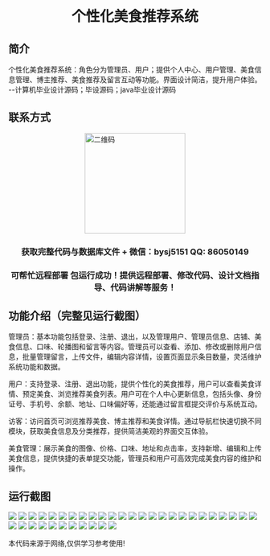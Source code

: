 <p><h1 align="center">个性化美食推荐系统</h1></p>

## 简介
个性化美食推荐系统：角色分为管理员、用户；提供个人中心、用户管理、美食信息管理、博主推荐、美食推荐及留言互动等功能。界面设计简洁，提升用户体验。    --计算机毕业设计源码；毕设源码；java毕业设计源码


## 联系方式
<img src="https://bs-1329754181.cos.ap-shanghai.myqcloud.com/wx.jpg" alt="二维码" style="display: block; margin: 0 auto;" width="200px">
<p><h3 align="center">获取完整代码与数据库文件 + 微信：bysj5151 QQ: 86050149</h3></p>
<p><h3 align="center">可帮忙远程部署 包运行成功！提供远程部署、修改代码、设计文档指导、代码讲解等服务！</h3></p>

## 功能介绍（完整见运行截图）
管理员：基本功能包括登录、注册、退出，以及管理用户、管理员信息、店铺、美食信息、口味、轮播图和留言等内容。管理员可以查看、添加、修改或删除用户信息，批量管理留言，上传文件，编辑内容详情，设置页面显示条目数量，灵活维护系统功能和数据。

用户：支持登录、注册、退出功能，提供个性化的美食推荐，用户可以查看美食详情、预定美食、浏览推荐美食列表。用户可在个人中心更新信息，包括头像、身份证号、手机号、余额、地址、口味偏好等，还能通过留言框提交评价与系统互动。

访客：访问首页可浏览推荐美食、博主推荐和美食详情。通过导航栏快速切换不同模块，获取美食信息及分类推荐，提供简洁美观的界面交互体验。

美食管理：展示美食的图像、价格、口味、地址和点击率，支持新增、编辑和上传美食信息，提供快捷的表单提交功能，管理员和用户可高效完成美食内容的维护和操作。


## 运行截图
![](https://bs-1329754181.cos.ap-shanghai.myqcloud.com/ssm/PersonalizedFoodRecommendationSystem/img/001.jpg)
![](https://bs-1329754181.cos.ap-shanghai.myqcloud.com/ssm/PersonalizedFoodRecommendationSystem/img/002.jpg)
![](https://bs-1329754181.cos.ap-shanghai.myqcloud.com/ssm/PersonalizedFoodRecommendationSystem/img/003.jpg)
![](https://bs-1329754181.cos.ap-shanghai.myqcloud.com/ssm/PersonalizedFoodRecommendationSystem/img/004.jpg)
![](https://bs-1329754181.cos.ap-shanghai.myqcloud.com/ssm/PersonalizedFoodRecommendationSystem/img/005.jpg)
![](https://bs-1329754181.cos.ap-shanghai.myqcloud.com/ssm/PersonalizedFoodRecommendationSystem/img/006.jpg)
![](https://bs-1329754181.cos.ap-shanghai.myqcloud.com/ssm/PersonalizedFoodRecommendationSystem/img/007.jpg)
![](https://bs-1329754181.cos.ap-shanghai.myqcloud.com/ssm/PersonalizedFoodRecommendationSystem/img/008.jpg)
![](https://bs-1329754181.cos.ap-shanghai.myqcloud.com/ssm/PersonalizedFoodRecommendationSystem/img/009.jpg)
![](https://bs-1329754181.cos.ap-shanghai.myqcloud.com/ssm/PersonalizedFoodRecommendationSystem/img/010.jpg)
![](https://bs-1329754181.cos.ap-shanghai.myqcloud.com/ssm/PersonalizedFoodRecommendationSystem/img/011.jpg)
![](https://bs-1329754181.cos.ap-shanghai.myqcloud.com/ssm/PersonalizedFoodRecommendationSystem/img/012.jpg)
![](https://bs-1329754181.cos.ap-shanghai.myqcloud.com/ssm/PersonalizedFoodRecommendationSystem/img/013.jpg)
![](https://bs-1329754181.cos.ap-shanghai.myqcloud.com/ssm/PersonalizedFoodRecommendationSystem/img/014.jpg)
![](https://bs-1329754181.cos.ap-shanghai.myqcloud.com/ssm/PersonalizedFoodRecommendationSystem/img/015.jpg)
![](https://bs-1329754181.cos.ap-shanghai.myqcloud.com/ssm/PersonalizedFoodRecommendationSystem/img/016.jpg)
![](https://bs-1329754181.cos.ap-shanghai.myqcloud.com/ssm/PersonalizedFoodRecommendationSystem/img/017.jpg)
![](https://bs-1329754181.cos.ap-shanghai.myqcloud.com/ssm/PersonalizedFoodRecommendationSystem/img/018.jpg)
![](https://bs-1329754181.cos.ap-shanghai.myqcloud.com/ssm/PersonalizedFoodRecommendationSystem/img/019.jpg)
![](https://bs-1329754181.cos.ap-shanghai.myqcloud.com/ssm/PersonalizedFoodRecommendationSystem/img/020.jpg)
![](https://bs-1329754181.cos.ap-shanghai.myqcloud.com/ssm/PersonalizedFoodRecommendationSystem/img/021.jpg)
![](https://bs-1329754181.cos.ap-shanghai.myqcloud.com/ssm/PersonalizedFoodRecommendationSystem/img/022.jpg)
![](https://bs-1329754181.cos.ap-shanghai.myqcloud.com/ssm/PersonalizedFoodRecommendationSystem/img/023.jpg)
![](https://bs-1329754181.cos.ap-shanghai.myqcloud.com/ssm/PersonalizedFoodRecommendationSystem/img/024.jpg)
![](https://bs-1329754181.cos.ap-shanghai.myqcloud.com/ssm/PersonalizedFoodRecommendationSystem/img/025.jpg)
![](https://bs-1329754181.cos.ap-shanghai.myqcloud.com/ssm/PersonalizedFoodRecommendationSystem/img/026.jpg)
![](https://bs-1329754181.cos.ap-shanghai.myqcloud.com/ssm/PersonalizedFoodRecommendationSystem/img/027.jpg)
![](https://bs-1329754181.cos.ap-shanghai.myqcloud.com/ssm/PersonalizedFoodRecommendationSystem/img/028.jpg)
![](https://bs-1329754181.cos.ap-shanghai.myqcloud.com/ssm/PersonalizedFoodRecommendationSystem/img/029.jpg)
![](https://bs-1329754181.cos.ap-shanghai.myqcloud.com/ssm/PersonalizedFoodRecommendationSystem/img/030.jpg)
![](https://bs-1329754181.cos.ap-shanghai.myqcloud.com/ssm/PersonalizedFoodRecommendationSystem/img/031.jpg)
![](https://bs-1329754181.cos.ap-shanghai.myqcloud.com/ssm/PersonalizedFoodRecommendationSystem/img/032.jpg)
![](https://bs-1329754181.cos.ap-shanghai.myqcloud.com/ssm/PersonalizedFoodRecommendationSystem/img/033.jpg)
![](https://bs-1329754181.cos.ap-shanghai.myqcloud.com/ssm/PersonalizedFoodRecommendationSystem/img/034.jpg)
![](https://bs-1329754181.cos.ap-shanghai.myqcloud.com/ssm/PersonalizedFoodRecommendationSystem/img/035.jpg)
![](https://bs-1329754181.cos.ap-shanghai.myqcloud.com/ssm/PersonalizedFoodRecommendationSystem/img/036.jpg)

<p>本代码来源于网络,仅供学习参考使用!</p>
